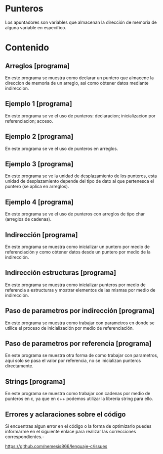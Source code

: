 Punteros
========

Los apuntadores son variables que almacenan la dirección de memoria de alguna variable en especifico.

# Contenido

## Arreglos [programa]

En este programa se muestra como declarar un puntero que almacene la direccion de memoria de un arreglo, asi como obtener datos mediante indireccion.

## Ejemplo 1 [programa]

En este programa se ve el uso de punteros: declaracion; inicializacion por referenciacion; acceso.

## Ejemplo 2 [programa]

En este programa se ve el uso de punteros en arreglos.

## Ejemplo 3 [programa]

En este programa se ve la unidad de desplazamiento de los punteros, esta unidad de desplazamiento depende del tipo de dato al que pertenesca el puntero (se aplica en arreglos).

## Ejemplo 4 [programa]

En este programa se ve el uso de punteros con arreglos de tipo char (arreglos de cadenas).

## Indirección [programa]

En este programa se muestra como inicializar un puntero por medio de referenciación y como obtener datos desde un puntero por medio de la indirección.

## Indirección estructuras [programa]

En este programa se muestra como inicializar punteros por medio de referencia a estructuras y mostrar elementos de las mismas por medio de indirección.

## Paso de parametros por indirección [programa]

En este programa se muestra como trabajar con parametros en donde se utilice el proceso de inicialización por medio de referenciación.

## Paso de parametros por referencia [programa]

En este programa se muestra otra forma de como trabajar con parametros, aqui solo se pasa el valor por referencia, no se inicializan punteros directamente.

## Strings [programa]

En este programa se muestra como trabajar con cadenas por medio de punteros en c, ya que en c++ podemos utilizar la libreria string para ello.

## Errores y aclaraciones sobre el código

Si encuentras algun error en el código o la forma de optimizarlo puedes informarme en el siguiente enlace para realizar las correcciones correspondientes.-

<a href="https://github.com/nemesis866/Lenguaje-c/issues">https://github.com/nemesis866/lenguaje-c/issues</a>